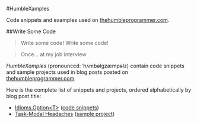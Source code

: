 #HumbleXamples

Code snippets and examples used on [thehumbleprogrammer.com](http://www.thehumbleprogrammer.com).

##Write Some Code
> Write some code! Write some code!

> Once... at my job interview

*HumbleXamples* (pronounced: ˈhʌmbəlgzæmpəlz) contain code snippets and sample projects used in blog posts posted on [thehumbleprogrammer.com](http://www.thehumbleprogrammer.com).

Here is the complete list of snippets and projects, ordered alphabetically by blog post title:

- [Idioms.Option&lt;T&gt;](http://thehumbleprogrammer.com/idioms-option) ([code snippets](IdiomsOptionT))
- [Task-Modal Headaches](http://thehumbleprogrammer.com/task-modal-headaches) ([sample project](TaskModalHeadaches))